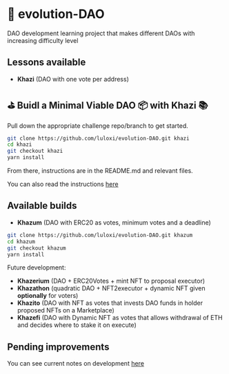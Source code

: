 # 🐣 evolution-DAO

DAO development learning project that makes different DAOs with increasing difficulty level

## Lessons available

- **Khazi** (DAO with one vote per address)

## ⛳️ Buidl a Minimal Viable DAO 📦 with Khazi 📚

Pull down the appropriate challenge repo/branch to get started.

```bash
git clone https://github.com/luloxi/evolution-DAO.git khazi
cd khazi
git checkout khazi
yarn install
```

From there, instructions are in the README.md and relevant files.

You can also read the instructions [here](https://github.com/luloxi/evolution-DAO/tree/khazi)

## Available builds

- **Khazum** (DAO with ERC20 as votes, minimum votes and a deadline)

```bash
git clone https://github.com/luloxi/evolution-DAO.git khazum
cd khazum
git checkout khazum
yarn install
```

Future development:

- **Khazerium** (DAO + ERC20Votes + mint NFT to proposal executor)
- **Khazathon** (quadratic DAO + NFT2executor + dynamic NFT given **optionally** for voters)
- **Khazito** (DAO with NFT as votes that invests DAO funds in holder proposed NFTs on a Marketplace)
- **Khazefi** (DAO with Dynamic NFT as votes that allows withdrawal of ETH and decides where to stake it on execute)

## Pending improvements

You can see current notes on development [here](https://lulox.notion.site/evolution-DAO-91a60bc9f6c449e6a1f163a380d575b1)
